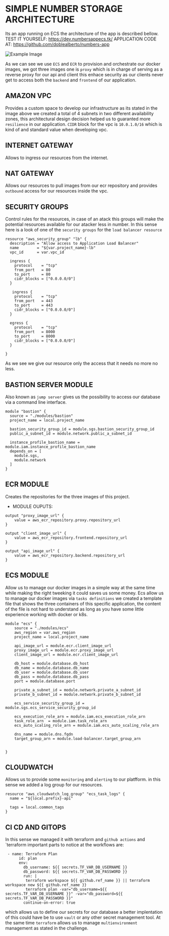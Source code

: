 # SIMPLE NUMBER STORAGE ARCHITECTURE

Its an app running on ECS the architecture of the app is described bellow.
TEST IT YOURSELF: https://dev.numbersappecs.tk/
APPLICATION CODE AT:  https://github.com/doblealberto/numbers-app

![Example Image](https://drive.google.com/uc?id=1-yYZxwOJv__fl8nYLs_LWUPnNJcMgATM)

As we can see we use `ECS` and `ECR` to provision and orchestrate our docker images, we got three images one is `proxy` which is in charge of serving as a reverse proxy for our api and client this enhace security as our clients never get to access both the `backend` and `frontend` of our application.


## AMAZON VPC
Provides a custom space to develop our infrastructure as its stated in the image above we created a total of 4 subnets
in two different availability zones, this architectural design decision helped us to guaranted more `resilience` in our application. `CIDR` block for the vpc is  `10.0.1.0/16` which is kind of and standard value when developing vpc.
## INTERNET GATEWAY
Allows to ingress our resources from the internet.
## NAT GATEWAY
Allows our resources to pull images from our ecr repository and provides `outbound` access for our resources inside 
the vpc. 
## SECURITY GROUPS
Control rules for the resources,  in case of an atack this groups will make the potential resources available for our atacker less in number. In this sense here is a look of one of the `security groups` for the `load balancer resource`


```
resource "aws_security_group" "lb" {
  description = "Allow access to Application Load Balancer"
  name        = "${var.project_name}-lb"
  vpc_id      = var.vpc_id

  ingress {
    protocol    = "tcp"
    from_port   = 80
    to_port     = 80
    cidr_blocks = ["0.0.0.0/0"]
  }
  
   ingress {
    protocol    = "tcp"
    from_port   = 443
    to_port     = 443
    cidr_blocks = ["0.0.0.0/0"]
  }

  egress {
    protocol    = "tcp"
    from_port   = 8000
    to_port     = 8000
    cidr_blocks = ["0.0.0.0/0"]
  }

}
```

As we see we give our resource only the access that it needs no more no less.
## BASTION SERVER MODULE
Also known as `jump server` gives us the possibility to access our database via a command line interface.
```
module "bastion" {
  source = "./modules/bastion"
  project_name = local.project_name

  bastion_security_group_id = module.sgs.bastion_security_group_id 
  public_a_subnet_id = module.network.public_a_subnet_id

  instance_profile_bastion_name = module.iam.instance_profile_bastion_name
  depends_on = [
    module.sgs,
    module.network 
  ]
}
```

## ECR MODULE
Creates the repositories for the three images of this project. 
* MODULE OUPUTS:
```
output "proxy_image_url" {
    value = aws_ecr_repository.proxy.repository_url
}

output "client_image_url" {
    value = aws_ecr_repository.frontend.repository_url
}

output "api_image_url" {
    value = aws_ecr_repository.backend.repository_url
}
```

## ECS MODULE
Allow us to manage our docker images in a simple way at the same time while making the right tweeking it could saves us
some money. Ecs allow us to manage our docker images via `tasks definitions` we created a template file that shows the three containers of this specific application, the content of the file is not hard to understand as long as you have some little experience working with docker or k8s.

```
module "ecs" {
    source = "./modules/ecs"
    aws_region = var.aws_region
    project_name = local.project_name
    
    api_image_url = module.ecr.client_image_url
    proxy_image_url = module.ecr.proxy_image_url
    client_image_url = module.ecr.client_image_url

    db_host = module.database.db_host
    db_name = module.database.db_name 
    db_user = module.database.db_user
    db_pass = module.database.db_pass
    port = module.database.port

    private_a_subnet_id = module.network.private_a_subnet_id
    private_b_subnet_id = module.network.private_b_subnet_id

    ecs_service_security_group_id = module.sgs.ecs_service_security_group_id 

    ecs_execution_role_arn = module.iam.ecs_execution_role_arn 
    task_role_arn  = module.iam.task_role_arn
    ecs_auto_scaling_role_arn = module.iam.ecs_auto_scaling_role_arn

    dns_name = module.dns.fqdn
    target_group_arn = module.load-balancer.target_group_arn


}
```
## CLOUDWATCH
Allows us to provide some `monitoring` and `alerting` to our platfform. in this sense we added a log group for our resources.
```
resource "aws_cloudwatch_log_group" "ecs_task_logs" {
  name = "${local.prefix}-api"

  tags = local.common_tags
}
```
## CI CD AND GITOPS
In this sense we managed it with terraform and `github actions` and `terraform important parts to notice at the workflows are:

```
 - name: Terraform Plan
      id: plan
      env:
        db_username: ${{ secrets.TF_VAR_DB_USERNAME }}
        db_password: ${{ secrets.TF_VAR_DB_PASSWORD }}
        run: |
         terraform workspace ${{ github.ref_name }} || terraform workspace new ${{ github.ref_name }}
         terraform plan -var="db_username=${{ secrets.TF_VAR_DB_USERNAME }}" -var="db_password=${{ secrets.TF_VAR_DB_PASSWORD }}" 
        continue-on-error: true
```
which allows us to define our secrets for our database a better implentation of this could have be to use `vault` or any other secret management tool. At the same time `terraform` allows us to manage `multienvironment` management as stated in the challenge.

